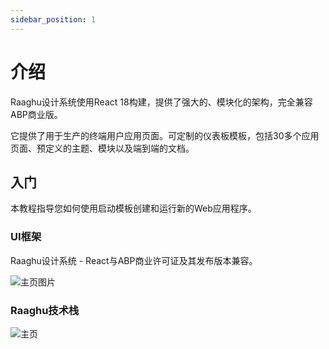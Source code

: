 ```yaml
---
sidebar_position: 1
---
```


# 介绍

Raaghu设计系统使用React 18构建，提供了强大的、模块化的架构，完全兼容ABP商业版。

它提供了用于生产的终端用户应用页面。可定制的仪表板模板，包括30多个应用页面、预定义的主题、模块以及端到端的文档。

## 入门

本教程指导您如何使用启动模板创建和运行新的Web应用程序。

### UI框架

Raaghu设计系统 - React与ABP商业许可证及其发布版本兼容。

![主页图片](https://raaghustorageaccount.blob.core.windows.net/raaghu-docs/home-1.png)

### Raaghu技术栈

![主页](https://raaghustorageaccount.blob.core.windows.net/raaghu-docs/home-2.png)
